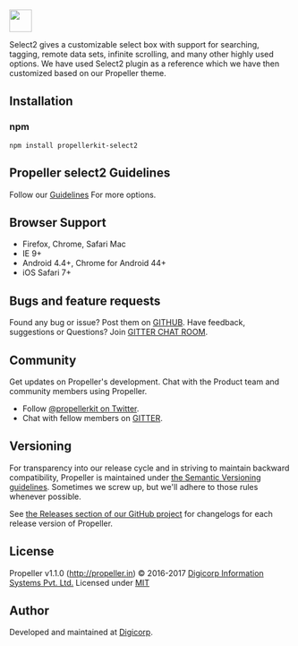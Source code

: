 <br>
<p align="left">
  <a href="http://propeller.in/">
    <img height="40" src="http://propeller.in/assets/images/propeller-logo.png" />
  </a>
	 <p align="left">
		Select2 gives a customizable select box with support for searching, tagging, remote data sets, infinite scrolling, and many other highly used options.
		We have used Select2 plugin as a reference which we have then customized based on our Propeller theme.
	  </p>
</p>

## Installation

### npm

```
npm install propellerkit-select2
```

## Propeller select2 Guidelines

Follow our [Guidelines](http://propeller.in/components/select2.php) For more options.


## Browser Support

- Firefox, Chrome, Safari Mac
- IE 9+
- Android 4.4+, Chrome for Android 44+
- iOS Safari 7+


## Bugs and feature requests

Found any bug or issue? Post them on [GITHUB](https://github.com/digicorp/propeller/issues).
Have feedback, suggestions or Questions? Join [GITTER CHAT ROOM](https://gitter.im/Propeller-Material-Design-Bootstrap-Framework/Support).


## Community

Get updates on Propeller's development. Chat with the Product team and community members using Propeller.

- Follow [@propellerkit on Twitter](https://twitter.com/PropellerKit).
- Chat with fellow members on [GITTER](https://gitter.im/Propeller-Material-Design-Bootstrap-Framework/Support).


## Versioning

For transparency into our release cycle and in striving to maintain backward compatibility, Propeller is maintained under [the Semantic Versioning guidelines](http://semver.org/). Sometimes we screw up, but we'll adhere to those rules whenever possible.

See [the Releases section of our GitHub project](https://github.com/digicorp/propeller/releases) for changelogs for each release version of Propeller.


## License

Propeller v1.1.0 (http://propeller.in)
© 2016-2017 [Digicorp Information Systems Pvt. Ltd.](https://www.digi-corp.com/)
Licensed under [MIT](https://github.com/digicorp/propeller/blob/master/LICENSE)


## Author

Developed and maintained at [Digicorp](https://www.digi-corp.com/).
